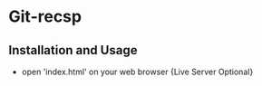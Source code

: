 # Git-recsp

## Installation and Usage
- open 'index.html' on your web browser {Live Server Optional}
